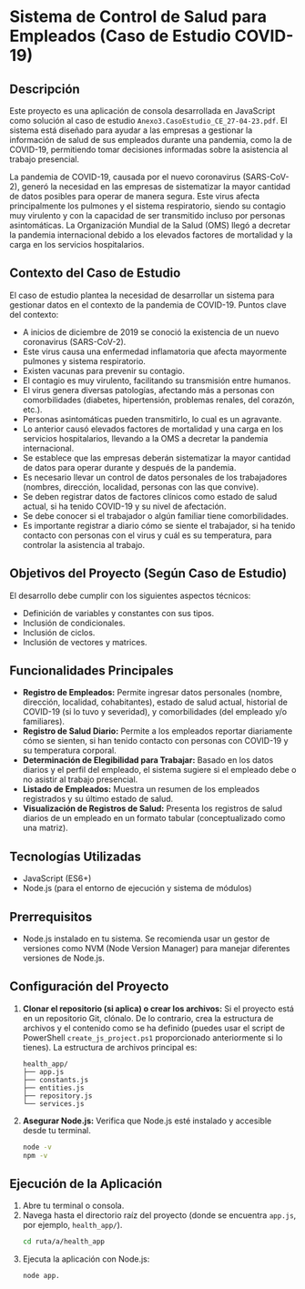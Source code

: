 # Sistema de Control de Salud para Empleados (Caso de Estudio COVID-19)

## Descripción

Este proyecto es una aplicación de consola desarrollada en JavaScript como solución al caso de estudio `Anexo3.CasoEstudio_CE_27-04-23.pdf`. El sistema está diseñado para ayudar a las empresas a gestionar la información de salud de sus empleados durante una pandemia, como la de COVID-19, permitiendo tomar decisiones informadas sobre la asistencia al trabajo presencial.

La pandemia de COVID-19, causada por el nuevo coronavirus (SARS-CoV-2), generó la necesidad en las empresas de sistematizar la mayor cantidad de datos posibles para operar de manera segura. Este virus afecta principalmente los pulmones y el sistema respiratorio, siendo su contagio muy virulento y con la capacidad de ser transmitido incluso por personas asintomáticas. La Organización Mundial de la Salud (OMS) llegó a decretar la pandemia internacional debido a los elevados factores de mortalidad y la carga en los servicios hospitalarios.

## Contexto del Caso de Estudio

El caso de estudio plantea la necesidad de desarrollar un sistema para gestionar datos en el contexto de la pandemia de COVID-19. Puntos clave del contexto:
* A inicios de diciembre de 2019 se conoció la existencia de un nuevo coronavirus (SARS-CoV-2).
* Este virus causa una enfermedad inflamatoria que afecta mayormente pulmones y sistema respiratorio.
* Existen vacunas para prevenir su contagio.
* El contagio es muy virulento, facilitando su transmisión entre humanos.
* El virus genera diversas patologías, afectando más a personas con comorbilidades (diabetes, hipertensión, problemas renales, del corazón, etc.).
* Personas asintomáticas pueden transmitirlo, lo cual es un agravante.
* Lo anterior causó elevados factores de mortalidad y una carga en los servicios hospitalarios, llevando a la OMS a decretar la pandemia internacional.
* Se establece que las empresas deberán sistematizar la mayor cantidad de datos para operar durante y después de la pandemia.
* Es necesario llevar un control de datos personales de los trabajadores (nombres, dirección, localidad, personas con las que convive).
* Se deben registrar datos de factores clínicos como estado de salud actual, si ha tenido COVID-19 y su nivel de afectación.
* Se debe conocer si el trabajador o algún familiar tiene comorbilidades.
* Es importante registrar a diario cómo se siente el trabajador, si ha tenido contacto con personas con el virus y cuál es su temperatura, para controlar la asistencia al trabajo.

## Objetivos del Proyecto (Según Caso de Estudio)

El desarrollo debe cumplir con los siguientes aspectos técnicos:
* Definición de variables y constantes con sus tipos.
* Inclusión de condicionales.
* Inclusión de ciclos.
* Inclusión de vectores y matrices.

## Funcionalidades Principales

* **Registro de Empleados:** Permite ingresar datos personales (nombre, dirección, localidad, cohabitantes), estado de salud actual, historial de COVID-19 (si lo tuvo y severidad), y comorbilidades (del empleado y/o familiares).
* **Registro de Salud Diario:** Permite a los empleados reportar diariamente cómo se sienten, si han tenido contacto con personas con COVID-19 y su temperatura corporal.
* **Determinación de Elegibilidad para Trabajar:** Basado en los datos diarios y el perfil del empleado, el sistema sugiere si el empleado debe o no asistir al trabajo presencial.
* **Listado de Empleados:** Muestra un resumen de los empleados registrados y su último estado de salud.
* **Visualización de Registros de Salud:** Presenta los registros de salud diarios de un empleado en un formato tabular (conceptualizado como una matriz).

## Tecnologías Utilizadas

* JavaScript (ES6+)
* Node.js (para el entorno de ejecución y sistema de módulos)

## Prerrequisitos

* Node.js instalado en tu sistema. Se recomienda usar un gestor de versiones como NVM (Node Version Manager) para manejar diferentes versiones de Node.js.

## Configuración del Proyecto

1.  **Clonar el repositorio (si aplica) o crear los archivos:**
    Si el proyecto está en un repositorio Git, clónalo. De lo contrario, crea la estructura de archivos y el contenido como se ha definido (puedes usar el script de PowerShell `create_js_project.ps1` proporcionado anteriormente si lo tienes). La estructura de archivos principal es:
    ```
    health_app/
    ├── app.js
    ├── constants.js
    ├── entities.js
    ├── repository.js
    └── services.js
    ```
2.  **Asegurar Node.js:** Verifica que Node.js esté instalado y accesible desde tu terminal.
    ```bash
    node -v
    npm -v
    ```

## Ejecución de la Aplicación

1.  Abre tu terminal o consola.
2.  Navega hasta el directorio raíz del proyecto (donde se encuentra `app.js`, por ejemplo, `health_app/`).
    ```bash
    cd ruta/a/health_app
    ```
3.  Ejecuta la aplicación con Node.js:
    ```bash
    node app.